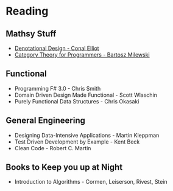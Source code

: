 # Reading

## Mathsy Stuff
* [Denotational Design - Conal Elliot](https://www.youtube.com/watch?v=bmKYiUOEo2A)
* [Category Theory for Programmers - Bartosz Milewski](https://bartoszmilewski.com/2014/10/28/category-theory-for-programmers-the-preface/)

## Functional
* Programming F# 3.0 - Chris Smith
* Domain Driven Design Made Functional - Scott Wlaschin
* Purely Functional Data Structures - Chris Okasaki

## General Engineering
* Designing Data-Intensive Applications - Martin Kleppman
* Test Driven Development by Example - Kent Beck
* Clean Code - Robert C. Martin

## Books to Keep you up at Night
* Introduction to Algorithms - Cormen, Leiserson, Rivest, Stein

